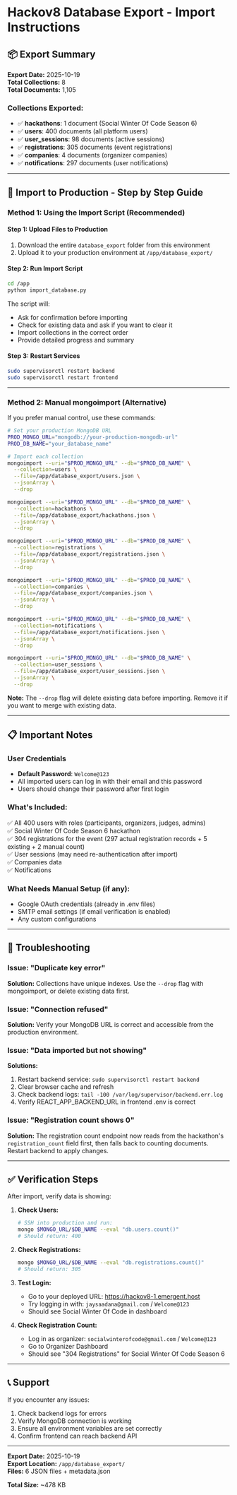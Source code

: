 # Hackov8 Database Export - Import Instructions

## 📦 Export Summary

**Export Date:** 2025-10-19  
**Total Collections:** 8  
**Total Documents:** 1,105  

### Collections Exported:
- ✅ **hackathons**: 1 document (Social Winter Of Code Season 6)
- ✅ **users**: 400 documents (all platform users)
- ✅ **user_sessions**: 98 documents (active sessions)
- ✅ **registrations**: 305 documents (event registrations)
- ✅ **companies**: 4 documents (organizer companies)
- ✅ **notifications**: 297 documents (user notifications)

---

## 🚀 Import to Production - Step by Step Guide

### Method 1: Using the Import Script (Recommended)

#### Step 1: Upload Files to Production
1. Download the entire `database_export` folder from this environment
2. Upload it to your production environment at `/app/database_export/`

#### Step 2: Run Import Script
```bash
cd /app
python import_database.py
```

The script will:
- Ask for confirmation before importing
- Check for existing data and ask if you want to clear it
- Import collections in the correct order
- Provide detailed progress and summary

#### Step 3: Restart Services
```bash
sudo supervisorctl restart backend
sudo supervisorctl restart frontend
```

---

### Method 2: Manual mongoimport (Alternative)

If you prefer manual control, use these commands:

```bash
# Set your production MongoDB URL
PROD_MONGO_URL="mongodb://your-production-mongodb-url"
PROD_DB_NAME="your_database_name"

# Import each collection
mongoimport --uri="$PROD_MONGO_URL" --db="$PROD_DB_NAME" \
  --collection=users \
  --file=/app/database_export/users.json \
  --jsonArray \
  --drop

mongoimport --uri="$PROD_MONGO_URL" --db="$PROD_DB_NAME" \
  --collection=hackathons \
  --file=/app/database_export/hackathons.json \
  --jsonArray \
  --drop

mongoimport --uri="$PROD_MONGO_URL" --db="$PROD_DB_NAME" \
  --collection=registrations \
  --file=/app/database_export/registrations.json \
  --jsonArray \
  --drop

mongoimport --uri="$PROD_MONGO_URL" --db="$PROD_DB_NAME" \
  --collection=companies \
  --file=/app/database_export/companies.json \
  --jsonArray \
  --drop

mongoimport --uri="$PROD_MONGO_URL" --db="$PROD_DB_NAME" \
  --collection=notifications \
  --file=/app/database_export/notifications.json \
  --jsonArray \
  --drop

mongoimport --uri="$PROD_MONGO_URL" --db="$PROD_DB_NAME" \
  --collection=user_sessions \
  --file=/app/database_export/user_sessions.json \
  --jsonArray \
  --drop
```

**Note:** The `--drop` flag will delete existing data before importing. Remove it if you want to merge with existing data.

---

## 📋 Important Notes

### User Credentials
- **Default Password**: `Welcome@123`
- All imported users can log in with their email and this password
- Users should change their password after first login

### What's Included:
✅ All 400 users with roles (participants, organizers, judges, admins)  
✅ Social Winter Of Code Season 6 hackathon  
✅ 304 registrations for the event (297 actual registration records + 5 existing + 2 manual count)  
✅ User sessions (may need re-authentication after import)  
✅ Companies data  
✅ Notifications  

### What Needs Manual Setup (if any):
- Google OAuth credentials (already in .env files)
- SMTP email settings (if email verification is enabled)
- Any custom configurations

---

## 🔧 Troubleshooting

### Issue: "Duplicate key error"
**Solution:** Collections have unique indexes. Use the `--drop` flag with mongoimport, or delete existing data first.

### Issue: "Connection refused"
**Solution:** Verify your MongoDB URL is correct and accessible from the production environment.

### Issue: "Data imported but not showing"
**Solutions:**
1. Restart backend service: `sudo supervisorctl restart backend`
2. Clear browser cache and refresh
3. Check backend logs: `tail -100 /var/log/supervisor/backend.err.log`
4. Verify REACT_APP_BACKEND_URL in frontend .env is correct

### Issue: "Registration count shows 0"
**Solution:** The registration count endpoint now reads from the hackathon's `registration_count` field first, then falls back to counting documents. Restart backend to apply changes.

---

## ✅ Verification Steps

After import, verify data is showing:

1. **Check Users:**
   ```bash
   # SSH into production and run:
   mongo $MONGO_URL/$DB_NAME --eval "db.users.count()"
   # Should return: 400
   ```

2. **Check Registrations:**
   ```bash
   mongo $MONGO_URL/$DB_NAME --eval "db.registrations.count()"
   # Should return: 305
   ```

3. **Test Login:**
   - Go to your deployed URL: https://hackov8-1.emergent.host
   - Try logging in with: `jaysaadana@gmail.com` / `Welcome@123`
   - Should see Social Winter Of Code in dashboard

4. **Check Registration Count:**
   - Log in as organizer: `socialwinterofcode@gmail.com` / `Welcome@123`
   - Go to Organizer Dashboard
   - Should see "304 Registrations" for Social Winter Of Code Season 6

---

## 📞 Support

If you encounter any issues:
1. Check backend logs for errors
2. Verify MongoDB connection is working
3. Ensure all environment variables are set correctly
4. Confirm frontend can reach backend API

---

**Export Date:** 2025-10-19  
**Export Location:** `/app/database_export/`  
**Files:** 6 JSON files + metadata.json

**Total Size:** ~478 KB
